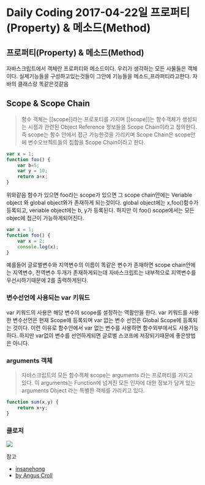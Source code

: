 # Daily Coding 2017-04-22일 프로퍼티(Property) & 메소드(Method)

## 프로퍼티(Property) & 메소드(Method)
자바스크립트에서 객체란 프로퍼티와 메소드이다. 우리가 생각하는 모든 사물들은 객체이다. 실제기능들을 구성하고있는것들이 그안에 기능들을 메소드,프라퍼티라고한다.
자바의 클래스랑 똑같은것같음

## Scope & Scope Chain

>함수 객체는 [[scope]]라는 프로포티를 가지며 [[scope]]는 함수객체가 생성되는 시점과 관련된 Object Reference 정보들을 Scope Chain이라고 정의한다. 즉 scope는 함수 안에서 접근 가능한것을 가리키며 Scope Chain은 scope안에 변수오브젝트들의 집합을 Scope Chain이라고 한다.

```javascript
var x = 1;
function foo() {
    var b=5;
    var y = 10;
    return a+x;
}
```
위와같음 함수가 있으면 foo라는 scope가 있으면 그 scope chain안에는 Veriable object 와 global object와가 존재하게 되는것이다. global object에는  x,foo()함수가 등록되고, veriable object에는 b, y가 등록된다. 하지만 이 foo() scope에서는 모든 objec에 접근이 가능하게되어진다.

```javascript
var x = 1;
function foo() {
    var x = 2;
    console.log(x);
}
```
예를들어 글로벌변수와 지역변수의 이름이 똑같은 변수가 존재하면 scope chain안에는 지역변수, 전역변수 두개가 존재하게되는데 자바스크립트는 내부적으로 지역변수를 우선시하기때문에 2를 출력하게된다.

### 변수선언에 사용되는 var 키워드
var 키워드의 사용은 해당 변수의 scope를 설정하는 역활만을 한다. var 키워드를 사용한 변수선언은 현재 Scope에 등록되며 var 없는 변수 선언은 Global Scope에 등록되는 것이다. 이런 이유로 함수안에서 var 없는 변수를 사용하면 함수외부에서도 사용가능 하다. 하지만 var없이 변수를 선언하게되면 글로벌 스코프에 저장되기때문에 좋은방법은 아니다.

### arguments 객체
> 자바스크립트의 모든 함수객체 scope는 arguments 라는 프로퍼티를 가지고 있다. 이 arguments는 Function에 넘겨진 모든 인자에 대한 정보가 담겨 있는 arguments Object 라는 특별한 객체를 가리키고 있다.

```javascript
function sum(x,y) {
    return x+y;
}
```

### 클로저
![](http://i.imgur.com/fbEbkiF.jpg)



참고
* [insanehong](http://insanehong.kr/post/javascript-scope/)
* [by Angus Croll](https://javascriptweblog.wordpress.com/2010/07/06/function-declarations-vs-function-expressions/)
